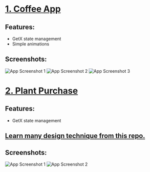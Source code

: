 # [1. Coffee App](coffe_app)

## Features:
- GetX state management
- Simple animations

## Screenshots:
![App Screenshot 1](https://github.com/md-Shahruk/flutter_Project/blob/main/coffe_app/assets/coffee/appimage1.png)
![App Screenshot 2](https://github.com/md-Shahruk/flutter_Project/blob/main/coffe_app/assets/coffee/appimage2.png)
![App Screenshot 3](https://github.com/md-Shahruk/flutter_Project/blob/main/coffe_app/assets/coffee/appimage3.png)


# [2. Plant Purchase](plant_purchase)

## Features:
- GetX state management
## [Learn many design technique from this repo.](https://github.com/justkawal)
## Screenshots:
![App Screenshot 1](https://github.com/md-Shahruk/flutter_Project/blob/main/plant_purchase/assets/app_picture/organic_1.png)
![App Screenshot 2](https://github.com/md-Shahruk/flutter_Project/blob/main/plant_purchase/assets/app_picture/oranic_2.png)


